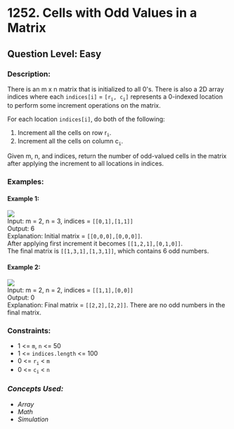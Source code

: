 # 1252. Cells with Odd Values in a Matrix
## Question Level: Easy
### Description:
There is an m x n matrix that is initialized to all 0's. There is also a 2D array indices where each `indices[i]` = `[r`<sub>`i`</sub>`, c`<sub>`i`</sub>`]` represents a 0-indexed location to perform some increment operations on the matrix.

For each location `indices[i]`, do both of the following:
1. Increment all the cells on row r<sub>`i`</sub>.
2. Increment all the cells on column c<sub>`i`</sub>.

Given m, n, and indices, return the number of odd-valued cells in the matrix after applying the increment to all locations in indices.

### Examples:
#### Example 1:

<img src="https://assets.leetcode.com/uploads/2019/10/30/e1.png"><br>
Input: m = 2, n = 3, indices = `[[0,1],[1,1]]`  
Output: 6  
Explanation: Initial matrix = `[[0,0,0],[0,0,0]]`.  
After applying first increment it becomes `[[1,2,1],[0,1,0]]`.  
The final matrix is `[[1,3,1],[1,3,1]]`, which contains 6 odd numbers.  
#### Example 2: 

<img src="https://assets.leetcode.com/uploads/2019/10/30/e2.png"><br>
Input: m = 2, n = 2, indices = `[[1,1],[0,0]]`  
Output: 0  
Explanation: Final matrix = `[[2,2],[2,2]]`. There are no odd numbers in the final matrix.  

### Constraints:

- 1 <= `m`, `n` <= 50
- 1 <= `indices.length` <= 100
- 0 <= `r`<sub>`i`</sub> < `m`
- 0 <= `c`<sub>`i`</sub> < `n`

### <i>Concepts Used:
- Array
- Math
- Simulation
</i>